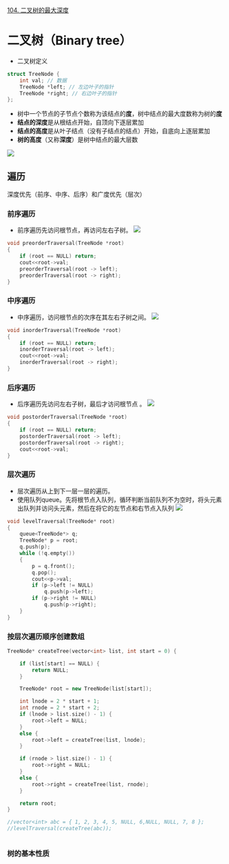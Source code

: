 [104. 二叉树的最大深度](https://leetcode-cn.com/problems/maximum-depth-of-binary-tree/description/)

    
# 二叉树（Binary tree）

- 二叉树定义
```C++
struct TreeNode {
    int val; // 数据
    TreeNode *left; // 左边叶子的指针
    TreeNode *right; // 右边叶子的指针
};
```
- 树中一个节点的子节点个数称为该结点的**度**，树中结点的最大度数称为树的**度**
- **结点的深度**是从根结点开始，自顶向下逐层累加
- **结点的高度**是从叶子结点（没有子结点的结点）开始，自底向上逐层累加
- **树的高度**（又称**深度**）是树中结点的最大层数

![](https://upload-images.jianshu.io/upload_images/16312001-f5e1f8471ef793fb.png?imageMogr2/auto-orient/strip|imageView2/2/w/1200/format/webp)
## 遍历
深度优先（前序、中序、后序）和广度优先（层次）
### 前序遍历

- 前序遍历先访问根节点，再访问左右子树。
![](https://img-blog.csdnimg.cn/20190310152155319.png?x-oss-process=image/watermark,type_ZmFuZ3poZW5naGVpdGk,shadow_10,text_aHR0cHM6Ly9ibG9nLmNzZG4ubmV0L2dvbmdqaWFuYm8xOTky,size_16,color_FFFFFF,t_70)
```C++
void preorderTraversal(TreeNode *root)
{
    if (root == NULL) return;
    cout<<root->val;
    preorderTraversal(root -> left);
    preorderTraversal(root -> right);
}
```

### 中序遍历
- 中序遍历，访问根节点的次序在其左右子树之间。
![](https://img-blog.csdnimg.cn/20190310154005545.png?x-oss-process=image/watermark,type_ZmFuZ3poZW5naGVpdGk,shadow_10,text_aHR0cHM6Ly9ibG9nLmNzZG4ubmV0L2dvbmdqaWFuYm8xOTky,size_16,color_FFFFFF,t_70)
```C++
void inorderTraversal(TreeNode *root)
{
    if (root == NULL) return;
    inorderTraversal(root -> left);
    cout<<root->val;
    inorderTraversal(root -> right);
}
```

### 后序遍历
- 后序遍历先访问左右子树，最后才访问根节点 。
![](https://img-blog.csdnimg.cn/20190310154633238.png?x-oss-process=image/watermark,type_ZmFuZ3poZW5naGVpdGk,shadow_10,text_aHR0cHM6Ly9ibG9nLmNzZG4ubmV0L2dvbmdqaWFuYm8xOTky,size_16,color_FFFFFF,t_70)
```C++
void postorderTraversal(TreeNode *root)
{
    if (root == NULL) return;
    postorderTraversal(root -> left);
    postorderTraversal(root -> right);
    cout<<root->val;
}
```
### 层次遍历
- 层次遍历从上到下一层一层的遍历。
- 使用队列queue。先将根节点入队列，循环判断当前队列不为空时，将头元素出队列并访问头元素，然后在将它的左节点和右节点入队列
![](https://img-blog.csdnimg.cn/20190310155106112.png?x-oss-process=image/watermark,type_ZmFuZ3poZW5naGVpdGk,shadow_10,text_aHR0cHM6Ly9ibG9nLmNzZG4ubmV0L2dvbmdqaWFuYm8xOTky,size_16,color_FFFFFF,t_70)
```C++
void levelTraversal(TreeNode* root)
{
	queue<TreeNode*> q;
	TreeNode* p = root;
	q.push(p);
	while (!q.empty())
	{
		p = q.front();
		q.pop();
		cout<<p->val;
		if (p->left != NULL)
			q.push(p->left);
		if (p->right != NULL)
			q.push(p->right);
	}
}
```


### 按层次遍历顺序创建数组

```C++
TreeNode* createTree(vector<int> list, int start = 0) {

	if (list[start] == NULL) {
		return NULL;
	}

	TreeNode* root = new TreeNode(list[start]);

	int lnode = 2 * start + 1;
	int rnode = 2 * start + 2;
	if (lnode > list.size() - 1) {
		root->left = NULL;
	}
	else {
		root->left = createTree(list, lnode);
	}

	if (rnode > list.size() - 1) {
		root->right = NULL;
	}
	else {
		root->right = createTree(list, rnode);
	}

	return root;
}

//vector<int> abc = { 1, 2, 3, 4, 5, NULL, 6,NULL, NULL, 7, 8 };
//levelTraversal(createTree(abc));



```




### 树的基本性质
